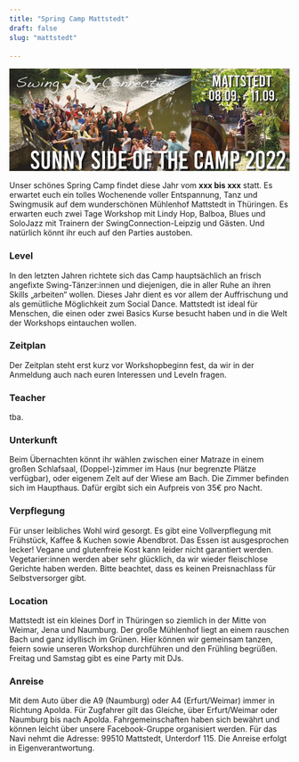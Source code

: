 ```yaml
---
title: "Spring Camp Mattstedt"
draft: false
slug: "mattstedt"

---
```


![Spring Camp Mattstedt](../slider_mattstedt.jpg)

Unser schönes Spring Camp findet diese Jahr vom **xxx bis xxx** statt. Es erwartet euch ein tolles Wochenende voller Entspannung, Tanz und Swingmusik auf dem wunderschönen Mühlenhof Mattstedt in Thüringen. Es erwarten euch zwei Tage Workshop mit Lindy Hop, Balboa, Blues und SoloJazz mit Trainern der SwingConnection-Leipzig und Gästen. Und natürlich könnt ihr euch auf den Parties austoben.

### Level
In den letzten Jahren richtete sich das Camp hauptsächlich an frisch angefixte Swing-Tänzer:innen und diejenigen, die in aller Ruhe an ihren Skills „arbeiten“ wollen. Dieses Jahr dient es vor allem der Auffrischung und als gemütliche Möglichkeit zum Social Dance. Mattstedt ist ideal für Menschen, die einen oder zwei Basics Kurse besucht haben und in die Welt der Workshops eintauchen wollen.

### Zeitplan
Der Zeitplan steht erst kurz vor Workshopbeginn fest, da wir in der Anmeldung auch nach euren Interessen und Leveln fragen. 

### Teacher
tba.

### Unterkunft
Beim Übernachten könnt ihr wählen zwischen einer Matraze in einem großen Schlafsaal, (Doppel-)zimmer im Haus (nur begrenzte Plätze verfügbar), oder eigenem Zelt auf der Wiese am Bach. Die Zimmer befinden sich im Haupthaus. Dafür ergibt sich ein Aufpreis von 35€ pro Nacht.

### Verpflegung
Für unser leibliches Wohl wird gesorgt. Es gibt eine Vollverpflegung mit Frühstück, Kaffee & Kuchen sowie Abendbrot. Das Essen ist ausgesprochen lecker! Vegane und glutenfreie Kost kann leider nicht garantiert werden. Vegetarier:innen werden aber sehr glücklich, da wir wieder fleischlose Gerichte haben werden. Bitte beachtet, dass es keinen Preisnachlass für Selbstversorger gibt.

### Location
Mattstedt ist ein kleines Dorf in Thüringen so ziemlich in der Mitte von Weimar, Jena und Naumburg. Der große Mühlenhof liegt an einem rauschen Bach und ganz idyllisch im Grünen. Hier können wir gemeinsam tanzen, feiern sowie unseren Workshop durchführen und den Frühling begrüßen. Freitag und Samstag gibt es eine Party mit DJs.

### Anreise
Mit dem Auto über die A9 (Naumburg) oder A4 (Erfurt/Weimar) immer in Richtung Apolda. Für Zugfahrer gilt das Gleiche, über Erfurt/Weimar oder Naumburg bis nach Apolda. Fahrgemeinschaften haben sich bewährt und können leicht über unsere Facebook-Gruppe organisiert werden. Für das Navi nehmt die Adresse: 99510 Mattstedt, Unterdorf 115. Die Anreise erfolgt in Eigenverantwortung.
